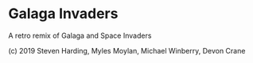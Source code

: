 # Galaga Invaders

A retro remix of Galaga and Space Invaders

(c) 2019 Steven Harding, Myles Moylan, Michael Winberry, Devon Crane
